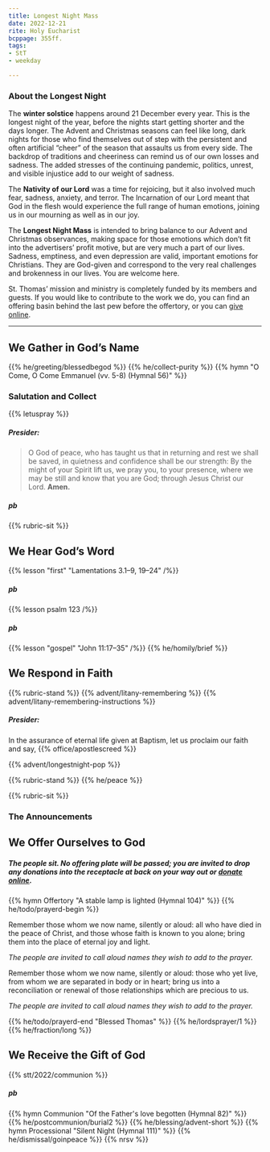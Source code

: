 ```yaml
---
title: Longest Night Mass
date: 2022-12-21
rite: Holy Eucharist
bcppage: 355ff.
tags:
- StT
- weekday

---
```

### About the Longest Night
The **winter solstice** happens around 21 December every year. This is the longest night of the year, before the nights start getting shorter and the days longer. The Advent and Christmas seasons can feel like long, dark nights for those who find themselves out of step with the persistent and often artificial “cheer” of the season that assaults us from every side. The backdrop of traditions and cheeriness can remind us of our own losses and sadness. The added stresses of the continuing pandemic, politics, unrest, and visible injustice add to our weight of sadness.

The **Nativity of our Lord** was a time for rejoicing, but it also involved much fear, sadness, anxiety, and terror. The Incarnation of our Lord meant that God in the flesh would experience the full range of human emotions, joining us in our mourning as well as in our joy.

The **Longest Night Mass** is intended to bring balance to our Advent and Christmas observances, making space for those emotions which don’t fit into the advertisers’ profit motive, but are very much a part of our lives. Sadness, emptiness, and even depression are valid, important emotions for Christians. They are God-given and correspond to the very real challenges and brokenness in our lives. You are welcome here.

St. Thomas’ mission and ministry is completely funded by its members and guests. If you would like to contribute to the work we do, you can find an offering basin behind the last pew before the offertory, or you can [give online](https://donate.stthomasglassboro.org).

-------------

## We Gather in God’s Name
{{% he/greeting/blessedbegod %}}
{{% he/collect-purity %}}
{{% hymn "O Come, O Come Emmanuel (vv. 5-8) (Hymnal 56)" %}}
### Salutation and Collect
{{% letuspray %}}

##### Presider:
> O God of peace, who has taught us that in returning and rest we shall be saved, in quietness and confidence shall be our strength: By the might of your Spirit lift us, we pray you, to your presence, where we may be still and know that you are God; through Jesus Christ our Lord.  **Amen.**

##### pb 
{{% rubric-sit %}}
## We Hear God’s Word
{{% lesson "first" "Lamentations 3.1–9, 19–24" /%}}
##### pb 
{{% lesson psalm 123 /%}}
##### pb 
{{% lesson "gospel" "John 11:17–35" /%}}
{{% he/homily/brief %}}

## We Respond in Faith
{{% rubric-stand %}}
{{% advent/litany-remembering %}}
{{% advent/litany-remembering-instructions %}}

##### Presider:
In the assurance of eternal life given at Baptism, let us proclaim our faith and say,
{{% office/apostlescreed %}}

{{% advent/longestnight-pop %}}

{{% rubric-stand %}}
{{% he/peace %}}

{{% rubric-sit %}}

### The Announcements

## We Offer Ourselves to God

##### The people sit. No offering plate will be passed; you are invited to drop any donations into the receptacle at back on your way out or [donate online](https://donate.stthomasglassboro.org).

{{% hymn Offertory "A stable lamp is lighted (Hymnal 104)" %}}
{{% he/todo/prayerd-begin %}}

Remember those whom we now name, silently or aloud: all who have died in the peace of Christ, and those whose faith is known to you alone; bring them into the place of eternal joy and light.

_The people are invited to call aloud names they wish to add to the prayer._

Remember those whom we now name, silently or aloud: those who yet live, from whom we are separated in body or in heart; bring us into a reconciliation or renewal of those relationships which are precious to us.

_The people are invited to call aloud names they wish to add to the prayer._

{{% he/todo/prayerd-end "Blessed Thomas" %}}
{{% he/lordsprayer/1 %}}
{{% he/fraction/long %}}

## We Receive the Gift of God
{{% stt/2022/communion %}}
##### pb
{{% hymn Communion "Of the Father's love begotten (Hymnal 82)" %}}
{{% he/postcommunion/burial2 %}}
{{% he/blessing/advent-short %}}
{{% hymn Processional "Silent Night (Hymnal 111)" %}}
{{% he/dismissal/goinpeace %}}
{{% nrsv %}}
